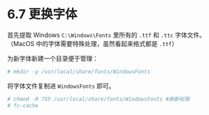 # 6.7 更换字体

首先提取 Windows `C:\Windows\Fonts` 里所有的 `.ttf` 和 `.ttc` 字体文件。（MacOS 中的字体需要特殊处理，虽然看起来格式都是 `.ttf`）

为新字体新建一个目录便于管理：

```sh
# mkdir -p /usr/local/share/fonts/WindowsFonts
```

将字体文件复制进 `WindowsFonts` 即可。

```sh
# chmod -R 755 /usr/local/share/fonts/WindowsFonts #刷新权限
# fc-cache
```
